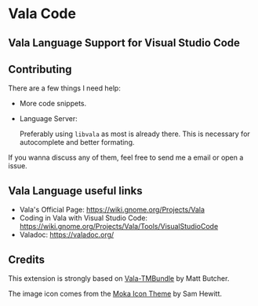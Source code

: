 # Vala Code
## Vala Language Support for Visual Studio Code 

## Contributing

There are a few things I need help:

- More code snippets.

- Language Server:

    Preferably using `libvala` as most is already there. This is necessary for autocomplete and better formating.

If you wanna discuss any of them, feel free to send me a email or open a issue.

## Vala Language useful links

- Vala's Official Page: https://wiki.gnome.org/Projects/Vala
- Coding in Vala with Visual Studio Code: https://wiki.gnome.org/Projects/Vala/Tools/VisualStudioCode
- Valadoc: https://valadoc.org/

## Credits

This extension is strongly based on [Vala-TMBundle](https://github.com/technosophos/Vala-TMBundle) by Matt Butcher.

The image icon comes from the [Moka Icon Theme](https://github.com/moka-project/moka-icon-theme) by Sam Hewitt.
